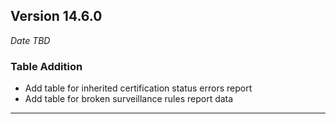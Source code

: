
## Version 14.6.0
_Date TBD_

### Table Addition
* Add table for inherited certification status errors report
* Add table for broken surveillance rules report data

---
